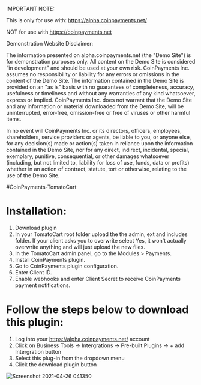 IMPORTANT NOTE:

This is only for use with: https://alpha.coinpayments.net/

NOT for use with https://coinpayments.net

Demonstration Website Disclaimer: 

The information presented on alpha.coinpayments.net (the "Demo Site") is for demonstration purposes only. All content on the Demo Site is considered “in development” and should be used at your own risk. CoinPayments Inc. assumes no responsibility or liability for any errors or omissions in the content of the Demo Site. The information contained in the Demo Site is provided on an "as is" basis with no guarantees of completeness, accuracy, usefulness or timeliness and without any warranties of any kind whatsoever, express or implied. CoinPayments Inc. does not warrant that the Demo Site and any information or material downloaded from the Demo Site, will be uninterrupted, error-free, omission-free or free of viruses or other harmful items.

In no event will CoinPayments Inc. or its directors, officers, employees, shareholders, service providers or agents, be liable to you, or anyone else, for any decision(s) made or action(s) taken in reliance upon the information contained in the Demo Site, nor for any direct, indirect, incidental, special, exemplary, punitive, consequential, or other damages whatsoever (including, but not limited to, liability for loss of use, funds, data or profits) whether in an action of contract, statute, tort or otherwise, relating to the use of the Demo Site.

#CoinPayments-TomatoCart

Installation:
=============

1.  Download plugin
2.  In your TomatoCart root folder upload the the admin, ext and includes folder. If your client asks you to overwrite select Yes, it won't actually overwrite anything and will just upload the new files. 
3.  In the TomatoCart admin panel, go to the Modules > Payments.
4.  Install CoinPayments plugin.
5.  Go to CoinPayments plugin configuration.
6.  Enter Client ID.
7.  Enable webhooks and enter Client Secret to receive CoinPayments payment notifications.

# Follow the steps below to download this plugin:
  
1. Log into your https://alpha.coinpayments.net/ account
2. Click on Business Tools -> Intergrations -> Pre-built Plugins -> + add Intergration button
3. Select this plug-in from the dropdown menu
4. Click the download plugin button  
   
![Screenshot 2021-04-26 041350](https://user-images.githubusercontent.com/72504315/116074099-21356100-a646-11eb-8613-617f2d906e83.png)
